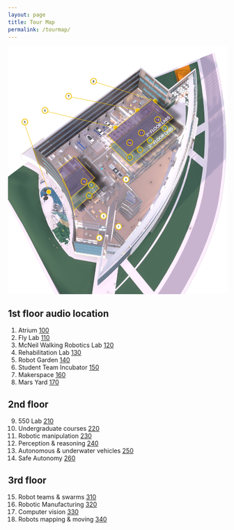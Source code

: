 ```yaml
---
layout: page
title: Tour Map
permalink: /tourmap/
---
```


![building tour map](/assets/images/map-audio-tour.jpg)
<div id="floor1">
<h2>1st floor <span class="post-feta">audio location</span></h2>
<ol>
<li>Atrium <a href="{% link _posts/2022-06-04-100-atrium.markdown %}"><span class="post-feta">100</span></a></li>
<li>Fly Lab <a href="{% link _posts/2022-06-04-110-fly-lab.markdown %}"><span class="post-feta">110</span></a></li>
<li>McNeil Walking Robotics Lab <a href="{% link _posts/2022-06-04-120-walk-lab.markdown %}"><span class="post-feta">120</span></a></li>
<li>Rehabilitation Lab <a href="{% link _posts/2022-06-04-130-rehab-lab.markdown %}"><span class="post-feta">130</span></a></li>
<li>Robot Garden <a href="{% link _posts/2022-06-04-140-robot-garden.markdown %}"><span class="post-feta">140</span></a></li>
<li>Student Team Incubator <a href="{% link _posts/2022-06-04-150-student-team-incubator.markdown %}"><span class="post-feta">150</span></a></li>
<li>Makerspace <a href="{% link _posts/2022-06-04-160-makerspace.markdown %}"><span class="post-feta">160</span></a></li>
<li>Mars Yard <a href="{% link _posts/2022-06-04-170-mars-yard.markdown %}"><span class="post-feta">170</span></a></li>
</ol>
</div>
<div id="floor2">	
<h2>2nd floor</h2>
<ol start="9">
<li>550 Lab <a href="{% link _posts/2022-06-04-210-rob-550.markdown %}"><span class="post-feta">210</span></a></li>
<li>Undergraduate courses <a href="{% link _posts/2022-06-04-220-undergrad-program.markdown %}"><span class="post-feta">220</span></a></li>
<li>Robotic manipulation <a href="{% link _posts/2022-06-04-230-manipulation.markdown %}"><span class="post-feta">230</span></a></li>
<li>Perception & reasoning <a href="{% link _posts/2022-06-04-240-perception.markdown %}"><span class="post-feta">240</span></a></li>
<li>Autonomous & underwater vehicles <a href="{% link _posts/2022-06-04-250-autonomous-vehicles.markdown %}"><span class="post-feta">250</span></a></li>
<li>Safe Autonomy <a href="{% link _posts/2022-06-04-260-safe-autonomy.markdown %}"><span class="post-feta">260</span></a></li>
</ol>
</div>
<div id="floor3">
<h2>3rd floor</h2>
<ol start="15">
<li>Robot teams & swarms <a href="{% link _posts/2022-06-04-310-robot-teams.markdown %}"><span class="post-feta">310</span></a></li>
<li>Robotic Manufacturing <a href="{% link _posts/2022-06-04-320-manufacturing.markdown %}"><span class="post-feta">320</span></a></li>
<li>Computer vision <a href="{% link _posts/2022-06-04-330-computer-vision.markdown %}"><span class="post-feta">330</span></a></li>
<li>Robots mapping & moving <a href="{% link _posts/2022-06-04-340-mapping.markdown %}"><span class="post-feta">340</span></a></li></ol>
</div>

